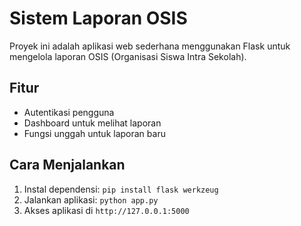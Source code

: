 # Sistem Laporan OSIS

Proyek ini adalah aplikasi web sederhana menggunakan Flask untuk mengelola laporan OSIS (Organisasi Siswa Intra Sekolah).

## Fitur
- Autentikasi pengguna
- Dashboard untuk melihat laporan
- Fungsi unggah untuk laporan baru

## Cara Menjalankan
1. Instal dependensi: `pip install flask werkzeug`
2. Jalankan aplikasi: `python app.py`
3. Akses aplikasi di `http://127.0.0.1:5000`

